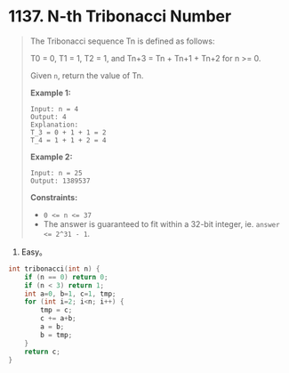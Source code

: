 # 1137. N-th Tribonacci Number

> The Tribonacci sequence Tn is defined as follows: 
>
> T0 = 0, T1 = 1, T2 = 1, and Tn+3 = Tn + Tn+1 + Tn+2 for n >= 0.
>
> Given `n`, return the value of Tn.
>
> **Example 1:**
>
> ```
> Input: n = 4
> Output: 4
> Explanation:
> T_3 = 0 + 1 + 1 = 2
> T_4 = 1 + 1 + 2 = 4
> ```
>
> **Example 2:**
>
> ```
> Input: n = 25
> Output: 1389537
> ```
>
> **Constraints:**
>
> - `0 <= n <= 37`
> - The answer is guaranteed to fit within a 32-bit integer, ie. `answer <= 2^31 - 1`.

1. Easy。

```cpp
int tribonacci(int n) {
    if (n == 0) return 0;
    if (n < 3) return 1;
    int a=0, b=1, c=1, tmp;
    for (int i=2; i<n; i++) {
        tmp = c;
        c += a+b;
        a = b;
        b = tmp;
    }
    return c;
}
```

